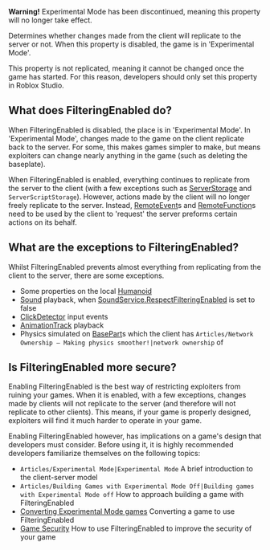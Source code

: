 **Warning!** Experimental Mode has been discontinued, meaning this property will no longer take effect.

Determines whether changes made from the client will replicate to the server or not. When this property is disabled, the game is in 'Experimental Mode'.

This property is not replicated, meaning it cannot be changed once the game has started. For this reason, developers should only set this property in Roblox Studio.

What does FilteringEnabled do?
------------------------------

When FilteringEnabled is disabled, the place is in 'Experimental Mode'. In 'Experimental Mode', changes made to the game on the client replicate back to the server. For some, this makes games simpler to make, but means exploiters can change nearly anything in the game (such as deleting the baseplate).

When FilteringEnabled is enabled, everything continues to replicate from the server to the client (with a few exceptions such as [ServerStorage](https://developer.roblox.com/en-us/api-reference/class/ServerStorage) and `ServerScriptStorage`). However, actions made by the client will no longer freely replicate to the server. Instead, [RemoteEvent](https://developer.roblox.com/en-us/api-reference/class/RemoteEvent)s and [RemoteFunction](https://developer.roblox.com/en-us/api-reference/class/RemoteFunction)s need to be used by the client to 'request' the server preforms certain actions on its behalf.

What are the exceptions to FilteringEnabled?
--------------------------------------------

Whilst FilteringEnabled prevents almost everything from replicating from the client to the server, there are some exceptions.

*   Some properties on the local [Humanoid](https://developer.roblox.com/en-us/api-reference/class/Humanoid)
*   [Sound](https://developer.roblox.com/en-us/api-reference/class/Sound) playback, when [SoundService.RespectFilteringEnabled](https://developer.roblox.com/en-us/api-reference/property/SoundService/RespectFilteringEnabled) is set to false
*   [ClickDetector](https://developer.roblox.com/en-us/api-reference/class/ClickDetector) input events
*   [AnimationTrack](https://developer.roblox.com/en-us/api-reference/class/AnimationTrack) playback
*   Physics simulated on [BasePart](https://developer.roblox.com/en-us/api-reference/class/BasePart)s which the client has `Articles/Network Ownership — Making physics smoother!|network ownership` of

Is FilteringEnabled more secure?
--------------------------------

Enabling FilteringEnabled is the best way of restricting exploiters from ruining your games. When it is enabled, with a few exceptions, changes made by clients will not replicate to the server (and therefore will not replicate to other clients). This means, if your game is properly designed, exploiters will find it much harder to operate in your game.

Enabling FilteringEnabled however, has implications on a game's design that developers must consider. Before using it, it is highly recommended developers familiarize themselves on the following topics:

*   `Articles/Experimental Mode|Experimental Mode` A brief introduction to the client-server model
*   `Articles/Building Games with Experimental Mode Off|Building games with Experimental Mode off` How to approach building a game with FilteringEnabled
*   [Converting Experimental Mode games](https://developer.roblox.com/articles/Converting-From-Experimental-Mode) Converting a game to use FilteringEnabled
*   [Game Security](https://developer.roblox.com/articles/Game-Security) How to use FilteringEnabled to improve the security of your game